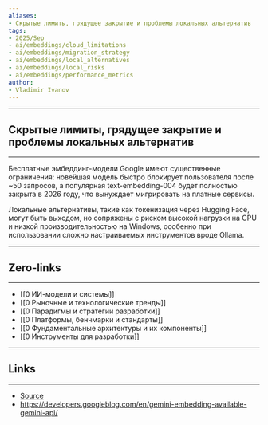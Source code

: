 ```yaml
---
aliases: 
- Скрытые лимиты, грядущее закрытие и проблемы локальных альтернатив 
tags:
- 2025/Sep
- ai/embeddings/cloud_limitations
- ai/embeddings/migration_strategy
- ai/embeddings/local_alternatives
- ai/embeddings/local_risks
- ai/embeddings/performance_metrics
author:
- Vladimir Ivanov
---
```

-----
##  Скрытые лимиты, грядущее закрытие и проблемы локальных альтернатив
-----
Бесплатные эмбеддинг-модели Google имеют существенные ограничения: новейшая модель быстро блокирует пользователя после ~50 запросов, а популярная text-embedding-004 будет полностью закрыта в 2026 году, что вынуждает мигрировать на платные сервисы. 

Локальные альтернативы, такие как токенизация через Hugging Face, могут быть выходом, но сопряжены с риском высокой нагрузки на CPU и низкой производительностью на Windows, особенно при использовании сложно настраиваемых инструментов вроде Ollama.

---
## Zero-links
---
- [[0 ИИ-модели и системы]]
- [[0 Рыночные и технологические тренды]]
- [[0 Парадигмы и стратегии разработки]]
- [[0 Платформы, бенчмарки и стандарты]]
- [[0 Фундаментальные архитектуры и их компоненты]]
- [[0 Инструменты для разработки]]

---
## Links
---
- [Source](https://t.me/turboproject/2199)
- https://developers.googleblog.com/en/gemini-embedding-available-gemini-api/